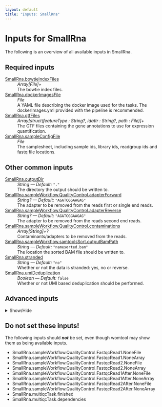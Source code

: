 ```yaml
---
layout: default
title: "Inputs: SmallRna"
---
```


# Inputs for SmallRna

The following is an overview of all available inputs in
SmallRna.


## Required inputs
<dl>
<dt id="SmallRna.bowtieIndexFiles"><a href="#SmallRna.bowtieIndexFiles">SmallRna.bowtieIndexFiles</a></dt>
<dd>
    <i>Array[File]+ </i><br />
    The bowtie index files.
</dd>
<dt id="SmallRna.dockerImagesFile"><a href="#SmallRna.dockerImagesFile">SmallRna.dockerImagesFile</a></dt>
<dd>
    <i>File </i><br />
    A YAML file describing the docker image used for the tasks. The dockerImages.yml provided with the pipeline is recommended.
</dd>
<dt id="SmallRna.gtfFiles"><a href="#SmallRna.gtfFiles">SmallRna.gtfFiles</a></dt>
<dd>
    <i>Array[struct(featureType : String?, idattr : String?, path : File)]+ </i><br />
    The GTF files containing the gene annotations to use for expression quantification.
</dd>
<dt id="SmallRna.sampleConfigFile"><a href="#SmallRna.sampleConfigFile">SmallRna.sampleConfigFile</a></dt>
<dd>
    <i>File </i><br />
    The samplesheet, including sample ids, library ids, readgroup ids and fastq file locations.
</dd>
</dl>

## Other common inputs
<dl>
<dt id="SmallRna.outputDir"><a href="#SmallRna.outputDir">SmallRna.outputDir</a></dt>
<dd>
    <i>String </i><i>&mdash; Default:</i> <code>"."</code><br />
    The directory the output should be written to.
</dd>
<dt id="SmallRna.sampleWorkflow.QualityControl.adapterForward"><a href="#SmallRna.sampleWorkflow.QualityControl.adapterForward">SmallRna.sampleWorkflow.QualityControl.adapterForward</a></dt>
<dd>
    <i>String? </i><i>&mdash; Default:</i> <code>"AGATCGGAAGAG"</code><br />
    The adapter to be removed from the reads first or single end reads.
</dd>
<dt id="SmallRna.sampleWorkflow.QualityControl.adapterReverse"><a href="#SmallRna.sampleWorkflow.QualityControl.adapterReverse">SmallRna.sampleWorkflow.QualityControl.adapterReverse</a></dt>
<dd>
    <i>String? </i><i>&mdash; Default:</i> <code>"AGATCGGAAGAG"</code><br />
    The adapter to be removed from the reads second end reads.
</dd>
<dt id="SmallRna.sampleWorkflow.QualityControl.contaminations"><a href="#SmallRna.sampleWorkflow.QualityControl.contaminations">SmallRna.sampleWorkflow.QualityControl.contaminations</a></dt>
<dd>
    <i>Array[String]+? </i><br />
    Contaminants/adapters to be removed from the reads.
</dd>
<dt id="SmallRna.sampleWorkflow.samtoolsSort.outputBamPath"><a href="#SmallRna.sampleWorkflow.samtoolsSort.outputBamPath">SmallRna.sampleWorkflow.samtoolsSort.outputBamPath</a></dt>
<dd>
    <i>String </i><i>&mdash; Default:</i> <code>"namesorted.bam"</code><br />
    The location the sorted BAM file should be written to.
</dd>
<dt id="SmallRna.stranded"><a href="#SmallRna.stranded">SmallRna.stranded</a></dt>
<dd>
    <i>String </i><i>&mdash; Default:</i> <code>"no"</code><br />
    Whether or not the data is stranded: yes, no or reverse.
</dd>
<dt id="SmallRna.umiDeduplication"><a href="#SmallRna.umiDeduplication">SmallRna.umiDeduplication</a></dt>
<dd>
    <i>Boolean </i><i>&mdash; Default:</i> <code>false</code><br />
    Whether or not UMI based deduplication should be performed.
</dd>
</dl>

## Advanced inputs
<details>
<summary> Show/Hide </summary>
<dl>
<dt id="SmallRna.CollectColumns.additionalAttributes"><a href="#SmallRna.CollectColumns.additionalAttributes">SmallRna.CollectColumns.additionalAttributes</a></dt>
<dd>
    <i>Array[String]? </i><br />
    Equivalent to the -a option of collect-columns.
</dd>
<dt id="SmallRna.CollectColumns.dockerImage"><a href="#SmallRna.CollectColumns.dockerImage">SmallRna.CollectColumns.dockerImage</a></dt>
<dd>
    <i>String </i><i>&mdash; Default:</i> <code>"quay.io/biocontainers/collect-columns:0.2.0--py_1"</code><br />
    The docker image used for this task. Changing this may result in errors which the developers may choose not to address.
</dd>
<dt id="SmallRna.CollectColumns.featureAttribute"><a href="#SmallRna.CollectColumns.featureAttribute">SmallRna.CollectColumns.featureAttribute</a></dt>
<dd>
    <i>String? </i><br />
    Equivalent to the -F option of collect-columns.
</dd>
<dt id="SmallRna.CollectColumns.header"><a href="#SmallRna.CollectColumns.header">SmallRna.CollectColumns.header</a></dt>
<dd>
    <i>Boolean </i><i>&mdash; Default:</i> <code>false</code><br />
    Equivalent to the -H flag of collect-columns.
</dd>
<dt id="SmallRna.CollectColumns.referenceGtf"><a href="#SmallRna.CollectColumns.referenceGtf">SmallRna.CollectColumns.referenceGtf</a></dt>
<dd>
    <i>File? </i><br />
    Equivalent to the -g option of collect-columns.
</dd>
<dt id="SmallRna.CollectColumns.separator"><a href="#SmallRna.CollectColumns.separator">SmallRna.CollectColumns.separator</a></dt>
<dd>
    <i>Int? </i><br />
    Equivalent to the -s option of collect-columns.
</dd>
<dt id="SmallRna.ConvertDockerImagesFile.dockerImage"><a href="#SmallRna.ConvertDockerImagesFile.dockerImage">SmallRna.ConvertDockerImagesFile.dockerImage</a></dt>
<dd>
    <i>String </i><i>&mdash; Default:</i> <code>"quay.io/biocontainers/biowdl-input-converter:0.2.1--py_0"</code><br />
    The docker image used for this task. Changing this may result in errors which the developers may choose not to address.
</dd>
<dt id="SmallRna.ConvertSampleConfig.checkFileMd5sums"><a href="#SmallRna.ConvertSampleConfig.checkFileMd5sums">SmallRna.ConvertSampleConfig.checkFileMd5sums</a></dt>
<dd>
    <i>Boolean </i><i>&mdash; Default:</i> <code>false</code><br />
    Whether or not the MD5 sums of the files mentioned in the samplesheet should be checked.
</dd>
<dt id="SmallRna.ConvertSampleConfig.dockerImage"><a href="#SmallRna.ConvertSampleConfig.dockerImage">SmallRna.ConvertSampleConfig.dockerImage</a></dt>
<dd>
    <i>String </i><i>&mdash; Default:</i> <code>"quay.io/biocontainers/biowdl-input-converter:0.2.1--py_0"</code><br />
    The docker image used for this task. Changing this may result in errors which the developers may choose not to address.
</dd>
<dt id="SmallRna.ConvertSampleConfig.old"><a href="#SmallRna.ConvertSampleConfig.old">SmallRna.ConvertSampleConfig.old</a></dt>
<dd>
    <i>Boolean </i><i>&mdash; Default:</i> <code>false</code><br />
    Whether or not the old samplesheet format should be used.
</dd>
<dt id="SmallRna.ConvertSampleConfig.outputFile"><a href="#SmallRna.ConvertSampleConfig.outputFile">SmallRna.ConvertSampleConfig.outputFile</a></dt>
<dd>
    <i>String </i><i>&mdash; Default:</i> <code>"samplesheet.json"</code><br />
    The location the JSON representation of the samplesheet should be written to.
</dd>
<dt id="SmallRna.ConvertSampleConfig.skipFileCheck"><a href="#SmallRna.ConvertSampleConfig.skipFileCheck">SmallRna.ConvertSampleConfig.skipFileCheck</a></dt>
<dd>
    <i>Boolean </i><i>&mdash; Default:</i> <code>true</code><br />
    Whether or not the existance of the files mentioned in the samplesheet should be checked.
</dd>
<dt id="SmallRna.multiqcTask.clConfig"><a href="#SmallRna.multiqcTask.clConfig">SmallRna.multiqcTask.clConfig</a></dt>
<dd>
    <i>String? </i><br />
    Equivalent to MultiQC's `--cl-config` option.
</dd>
<dt id="SmallRna.multiqcTask.comment"><a href="#SmallRna.multiqcTask.comment">SmallRna.multiqcTask.comment</a></dt>
<dd>
    <i>String? </i><br />
    Equivalent to MultiQC's `--comment` option.
</dd>
<dt id="SmallRna.multiqcTask.config"><a href="#SmallRna.multiqcTask.config">SmallRna.multiqcTask.config</a></dt>
<dd>
    <i>File? </i><br />
    Equivalent to MultiQC's `--config` option.
</dd>
<dt id="SmallRna.multiqcTask.dataDir"><a href="#SmallRna.multiqcTask.dataDir">SmallRna.multiqcTask.dataDir</a></dt>
<dd>
    <i>Boolean </i><i>&mdash; Default:</i> <code>false</code><br />
    Equivalent to MultiQC's `--data-dir` flag.
</dd>
<dt id="SmallRna.multiqcTask.dataFormat"><a href="#SmallRna.multiqcTask.dataFormat">SmallRna.multiqcTask.dataFormat</a></dt>
<dd>
    <i>String? </i><br />
    Equivalent to MultiQC's `--data-format` option.
</dd>
<dt id="SmallRna.multiqcTask.dirs"><a href="#SmallRna.multiqcTask.dirs">SmallRna.multiqcTask.dirs</a></dt>
<dd>
    <i>Boolean </i><i>&mdash; Default:</i> <code>false</code><br />
    Equivalent to MultiQC's `--dirs` flag.
</dd>
<dt id="SmallRna.multiqcTask.dirsDepth"><a href="#SmallRna.multiqcTask.dirsDepth">SmallRna.multiqcTask.dirsDepth</a></dt>
<dd>
    <i>Int? </i><br />
    Equivalent to MultiQC's `--dirs-depth` option.
</dd>
<dt id="SmallRna.multiqcTask.exclude"><a href="#SmallRna.multiqcTask.exclude">SmallRna.multiqcTask.exclude</a></dt>
<dd>
    <i>Array[String]+? </i><br />
    Equivalent to MultiQC's `--exclude` option.
</dd>
<dt id="SmallRna.multiqcTask.export"><a href="#SmallRna.multiqcTask.export">SmallRna.multiqcTask.export</a></dt>
<dd>
    <i>Boolean </i><i>&mdash; Default:</i> <code>false</code><br />
    Equivalent to MultiQC's `--export` flag.
</dd>
<dt id="SmallRna.multiqcTask.fileList"><a href="#SmallRna.multiqcTask.fileList">SmallRna.multiqcTask.fileList</a></dt>
<dd>
    <i>File? </i><br />
    Equivalent to MultiQC's `--file-list` option.
</dd>
<dt id="SmallRna.multiqcTask.fileName"><a href="#SmallRna.multiqcTask.fileName">SmallRna.multiqcTask.fileName</a></dt>
<dd>
    <i>String? </i><br />
    Equivalent to MultiQC's `--filename` option.
</dd>
<dt id="SmallRna.multiqcTask.flat"><a href="#SmallRna.multiqcTask.flat">SmallRna.multiqcTask.flat</a></dt>
<dd>
    <i>Boolean </i><i>&mdash; Default:</i> <code>false</code><br />
    Equivalent to MultiQC's `--flat` flag.
</dd>
<dt id="SmallRna.multiqcTask.force"><a href="#SmallRna.multiqcTask.force">SmallRna.multiqcTask.force</a></dt>
<dd>
    <i>Boolean </i><i>&mdash; Default:</i> <code>false</code><br />
    Equivalent to MultiQC's `--force` flag.
</dd>
<dt id="SmallRna.multiqcTask.ignore"><a href="#SmallRna.multiqcTask.ignore">SmallRna.multiqcTask.ignore</a></dt>
<dd>
    <i>String? </i><br />
    Equivalent to MultiQC's `--ignore` option.
</dd>
<dt id="SmallRna.multiqcTask.ignoreSamples"><a href="#SmallRna.multiqcTask.ignoreSamples">SmallRna.multiqcTask.ignoreSamples</a></dt>
<dd>
    <i>String? </i><br />
    Equivalent to MultiQC's `--ignore-samples` option.
</dd>
<dt id="SmallRna.multiqcTask.ignoreSymlinks"><a href="#SmallRna.multiqcTask.ignoreSymlinks">SmallRna.multiqcTask.ignoreSymlinks</a></dt>
<dd>
    <i>Boolean </i><i>&mdash; Default:</i> <code>false</code><br />
    Equivalent to MultiQC's `--ignore-symlinks` flag.
</dd>
<dt id="SmallRna.multiqcTask.interactive"><a href="#SmallRna.multiqcTask.interactive">SmallRna.multiqcTask.interactive</a></dt>
<dd>
    <i>Boolean </i><i>&mdash; Default:</i> <code>true</code><br />
    Equivalent to MultiQC's `--interactive` flag.
</dd>
<dt id="SmallRna.multiqcTask.lint"><a href="#SmallRna.multiqcTask.lint">SmallRna.multiqcTask.lint</a></dt>
<dd>
    <i>Boolean </i><i>&mdash; Default:</i> <code>false</code><br />
    Equivalent to MultiQC's `--lint` flag.
</dd>
<dt id="SmallRna.multiqcTask.megaQCUpload"><a href="#SmallRna.multiqcTask.megaQCUpload">SmallRna.multiqcTask.megaQCUpload</a></dt>
<dd>
    <i>Boolean </i><i>&mdash; Default:</i> <code>false</code><br />
    Opposite to MultiQC's `--no-megaqc-upload` flag.
</dd>
<dt id="SmallRna.multiqcTask.memory"><a href="#SmallRna.multiqcTask.memory">SmallRna.multiqcTask.memory</a></dt>
<dd>
    <i>String </i><i>&mdash; Default:</i> <code>"4G"</code><br />
    The amount of memory this job will use.
</dd>
<dt id="SmallRna.multiqcTask.module"><a href="#SmallRna.multiqcTask.module">SmallRna.multiqcTask.module</a></dt>
<dd>
    <i>Array[String]+? </i><br />
    Equivalent to MultiQC's `--module` option.
</dd>
<dt id="SmallRna.multiqcTask.noDataDir"><a href="#SmallRna.multiqcTask.noDataDir">SmallRna.multiqcTask.noDataDir</a></dt>
<dd>
    <i>Boolean </i><i>&mdash; Default:</i> <code>false</code><br />
    Equivalent to MultiQC's `--no-data-dir` flag.
</dd>
<dt id="SmallRna.multiqcTask.pdf"><a href="#SmallRna.multiqcTask.pdf">SmallRna.multiqcTask.pdf</a></dt>
<dd>
    <i>Boolean </i><i>&mdash; Default:</i> <code>false</code><br />
    Equivalent to MultiQC's `--pdf` flag.
</dd>
<dt id="SmallRna.multiqcTask.sampleNames"><a href="#SmallRna.multiqcTask.sampleNames">SmallRna.multiqcTask.sampleNames</a></dt>
<dd>
    <i>File? </i><br />
    Equivalent to MultiQC's `--sample-names` option.
</dd>
<dt id="SmallRna.multiqcTask.tag"><a href="#SmallRna.multiqcTask.tag">SmallRna.multiqcTask.tag</a></dt>
<dd>
    <i>String? </i><br />
    Equivalent to MultiQC's `--tag` option.
</dd>
<dt id="SmallRna.multiqcTask.template"><a href="#SmallRna.multiqcTask.template">SmallRna.multiqcTask.template</a></dt>
<dd>
    <i>String? </i><br />
    Equivalent to MultiQC's `--template` option.
</dd>
<dt id="SmallRna.multiqcTask.title"><a href="#SmallRna.multiqcTask.title">SmallRna.multiqcTask.title</a></dt>
<dd>
    <i>String? </i><br />
    Equivalent to MultiQC's `--title` option.
</dd>
<dt id="SmallRna.multiqcTask.zipDataDir"><a href="#SmallRna.multiqcTask.zipDataDir">SmallRna.multiqcTask.zipDataDir</a></dt>
<dd>
    <i>Boolean </i><i>&mdash; Default:</i> <code>false</code><br />
    Equivalent to MultiQC's `--zip-data-dir` flag.
</dd>
<dt id="SmallRna.platform"><a href="#SmallRna.platform">SmallRna.platform</a></dt>
<dd>
    <i>String? </i><i>&mdash; Default:</i> <code>"illumina"</code><br />
    The platform used for sequencing.
</dd>
<dt id="SmallRna.runMultiQC"><a href="#SmallRna.runMultiQC">SmallRna.runMultiQC</a></dt>
<dd>
    <i>Boolean </i><i>&mdash; Default:</i> <code>if outputDir == "." then false else true</code><br />
    Whether or not MultiQC should be run.
</dd>
<dt id="SmallRna.sampleWorkflow.Bowtie.allowContain"><a href="#SmallRna.sampleWorkflow.Bowtie.allowContain">SmallRna.sampleWorkflow.Bowtie.allowContain</a></dt>
<dd>
    <i>Boolean </i><i>&mdash; Default:</i> <code>false</code><br />
    Equivalent to bowtie's `--allow-contain` flag.
</dd>
<dt id="SmallRna.sampleWorkflow.Bowtie.best"><a href="#SmallRna.sampleWorkflow.Bowtie.best">SmallRna.sampleWorkflow.Bowtie.best</a></dt>
<dd>
    <i>Boolean </i><i>&mdash; Default:</i> <code>false</code><br />
    Equivalent to bowtie's `--best` flag.
</dd>
<dt id="SmallRna.sampleWorkflow.Bowtie.k"><a href="#SmallRna.sampleWorkflow.Bowtie.k">SmallRna.sampleWorkflow.Bowtie.k</a></dt>
<dd>
    <i>Int? </i><br />
    Equivalent to bowtie's `-k` option.
</dd>
<dt id="SmallRna.sampleWorkflow.Bowtie.memory"><a href="#SmallRna.sampleWorkflow.Bowtie.memory">SmallRna.sampleWorkflow.Bowtie.memory</a></dt>
<dd>
    <i>String </i><i>&mdash; Default:</i> <code>"16G"</code><br />
    The amount of memory this job will use.
</dd>
<dt id="SmallRna.sampleWorkflow.Bowtie.picardXmx"><a href="#SmallRna.sampleWorkflow.Bowtie.picardXmx">SmallRna.sampleWorkflow.Bowtie.picardXmx</a></dt>
<dd>
    <i>String </i><i>&mdash; Default:</i> <code>"4G"</code><br />
    The maximum memory available to the picard (used for sorting the output). Should be lower than `memory` to accommodate JVM overhead and bowtie's memory usage.
</dd>
<dt id="SmallRna.sampleWorkflow.Bowtie.seedlen"><a href="#SmallRna.sampleWorkflow.Bowtie.seedlen">SmallRna.sampleWorkflow.Bowtie.seedlen</a></dt>
<dd>
    <i>Int? </i><br />
    Equivalent to bowtie's `--seedlen` option.
</dd>
<dt id="SmallRna.sampleWorkflow.Bowtie.seedmms"><a href="#SmallRna.sampleWorkflow.Bowtie.seedmms">SmallRna.sampleWorkflow.Bowtie.seedmms</a></dt>
<dd>
    <i>Int? </i><br />
    Equivalent to bowtie's `--seedmms` option.
</dd>
<dt id="SmallRna.sampleWorkflow.Bowtie.strata"><a href="#SmallRna.sampleWorkflow.Bowtie.strata">SmallRna.sampleWorkflow.Bowtie.strata</a></dt>
<dd>
    <i>Boolean </i><i>&mdash; Default:</i> <code>false</code><br />
    Equivalent to bowtie's `--strata` flag.
</dd>
<dt id="SmallRna.sampleWorkflow.Bowtie.threads"><a href="#SmallRna.sampleWorkflow.Bowtie.threads">SmallRna.sampleWorkflow.Bowtie.threads</a></dt>
<dd>
    <i>Int </i><i>&mdash; Default:</i> <code>1</code><br />
    The number of threads to use.
</dd>
<dt id="SmallRna.sampleWorkflow.HTSeqCount.additionalAttributes"><a href="#SmallRna.sampleWorkflow.HTSeqCount.additionalAttributes">SmallRna.sampleWorkflow.HTSeqCount.additionalAttributes</a></dt>
<dd>
    <i>Array[String] </i><i>&mdash; Default:</i> <code>[]</code><br />
    Equivalent to the --additional-attr option of htseq-count.
</dd>
<dt id="SmallRna.sampleWorkflow.HTSeqCount.format"><a href="#SmallRna.sampleWorkflow.HTSeqCount.format">SmallRna.sampleWorkflow.HTSeqCount.format</a></dt>
<dd>
    <i>String </i><i>&mdash; Default:</i> <code>"bam"</code><br />
    Equivalent to the -f option of htseq-count.
</dd>
<dt id="SmallRna.sampleWorkflow.HTSeqCount.memory"><a href="#SmallRna.sampleWorkflow.HTSeqCount.memory">SmallRna.sampleWorkflow.HTSeqCount.memory</a></dt>
<dd>
    <i>String </i><i>&mdash; Default:</i> <code>"40G"</code><br />
    The amount of memory the job requires in GB.
</dd>
<dt id="SmallRna.sampleWorkflow.QualityControl.Cutadapt.bwa"><a href="#SmallRna.sampleWorkflow.QualityControl.Cutadapt.bwa">SmallRna.sampleWorkflow.QualityControl.Cutadapt.bwa</a></dt>
<dd>
    <i>Boolean? </i><br />
    Equivalent to cutadapt's --bwa flag.
</dd>
<dt id="SmallRna.sampleWorkflow.QualityControl.Cutadapt.colorspace"><a href="#SmallRna.sampleWorkflow.QualityControl.Cutadapt.colorspace">SmallRna.sampleWorkflow.QualityControl.Cutadapt.colorspace</a></dt>
<dd>
    <i>Boolean? </i><br />
    Equivalent to cutadapt's --colorspace flag.
</dd>
<dt id="SmallRna.sampleWorkflow.QualityControl.Cutadapt.cores"><a href="#SmallRna.sampleWorkflow.QualityControl.Cutadapt.cores">SmallRna.sampleWorkflow.QualityControl.Cutadapt.cores</a></dt>
<dd>
    <i>Int </i><i>&mdash; Default:</i> <code>1</code><br />
    The number of cores to use.
</dd>
<dt id="SmallRna.sampleWorkflow.QualityControl.Cutadapt.cut"><a href="#SmallRna.sampleWorkflow.QualityControl.Cutadapt.cut">SmallRna.sampleWorkflow.QualityControl.Cutadapt.cut</a></dt>
<dd>
    <i>Int? </i><br />
    Equivalent to cutadapt's --cut option.
</dd>
<dt id="SmallRna.sampleWorkflow.QualityControl.Cutadapt.discardTrimmed"><a href="#SmallRna.sampleWorkflow.QualityControl.Cutadapt.discardTrimmed">SmallRna.sampleWorkflow.QualityControl.Cutadapt.discardTrimmed</a></dt>
<dd>
    <i>Boolean? </i><br />
    Equivalent to cutadapt's --quality-cutoff option.
</dd>
<dt id="SmallRna.sampleWorkflow.QualityControl.Cutadapt.discardUntrimmed"><a href="#SmallRna.sampleWorkflow.QualityControl.Cutadapt.discardUntrimmed">SmallRna.sampleWorkflow.QualityControl.Cutadapt.discardUntrimmed</a></dt>
<dd>
    <i>Boolean? </i><br />
    Equivalent to cutadapt's --discard-untrimmed option.
</dd>
<dt id="SmallRna.sampleWorkflow.QualityControl.Cutadapt.doubleEncode"><a href="#SmallRna.sampleWorkflow.QualityControl.Cutadapt.doubleEncode">SmallRna.sampleWorkflow.QualityControl.Cutadapt.doubleEncode</a></dt>
<dd>
    <i>Boolean? </i><br />
    Equivalent to cutadapt's --double-encode flag.
</dd>
<dt id="SmallRna.sampleWorkflow.QualityControl.Cutadapt.errorRate"><a href="#SmallRna.sampleWorkflow.QualityControl.Cutadapt.errorRate">SmallRna.sampleWorkflow.QualityControl.Cutadapt.errorRate</a></dt>
<dd>
    <i>Float? </i><br />
    Equivalent to cutadapt's --error-rate option.
</dd>
<dt id="SmallRna.sampleWorkflow.QualityControl.Cutadapt.front"><a href="#SmallRna.sampleWorkflow.QualityControl.Cutadapt.front">SmallRna.sampleWorkflow.QualityControl.Cutadapt.front</a></dt>
<dd>
    <i>Array[String] </i><i>&mdash; Default:</i> <code>[]</code><br />
    A list of 5' ligated adapter sequences to be cut from the given first or single end fastq file.
</dd>
<dt id="SmallRna.sampleWorkflow.QualityControl.Cutadapt.frontRead2"><a href="#SmallRna.sampleWorkflow.QualityControl.Cutadapt.frontRead2">SmallRna.sampleWorkflow.QualityControl.Cutadapt.frontRead2</a></dt>
<dd>
    <i>Array[String] </i><i>&mdash; Default:</i> <code>[]</code><br />
    A list of 5' ligated adapter sequences to be cut from the given second end fastq file.
</dd>
<dt id="SmallRna.sampleWorkflow.QualityControl.Cutadapt.infoFilePath"><a href="#SmallRna.sampleWorkflow.QualityControl.Cutadapt.infoFilePath">SmallRna.sampleWorkflow.QualityControl.Cutadapt.infoFilePath</a></dt>
<dd>
    <i>String? </i><br />
    Equivalent to cutadapt's --info-file option.
</dd>
<dt id="SmallRna.sampleWorkflow.QualityControl.Cutadapt.interleaved"><a href="#SmallRna.sampleWorkflow.QualityControl.Cutadapt.interleaved">SmallRna.sampleWorkflow.QualityControl.Cutadapt.interleaved</a></dt>
<dd>
    <i>Boolean? </i><br />
    Equivalent to cutadapt's --interleaved flag.
</dd>
<dt id="SmallRna.sampleWorkflow.QualityControl.Cutadapt.length"><a href="#SmallRna.sampleWorkflow.QualityControl.Cutadapt.length">SmallRna.sampleWorkflow.QualityControl.Cutadapt.length</a></dt>
<dd>
    <i>Int? </i><br />
    Equivalent to cutadapt's --length option.
</dd>
<dt id="SmallRna.sampleWorkflow.QualityControl.Cutadapt.lengthTag"><a href="#SmallRna.sampleWorkflow.QualityControl.Cutadapt.lengthTag">SmallRna.sampleWorkflow.QualityControl.Cutadapt.lengthTag</a></dt>
<dd>
    <i>String? </i><br />
    Equivalent to cutadapt's --length-tag option.
</dd>
<dt id="SmallRna.sampleWorkflow.QualityControl.Cutadapt.maq"><a href="#SmallRna.sampleWorkflow.QualityControl.Cutadapt.maq">SmallRna.sampleWorkflow.QualityControl.Cutadapt.maq</a></dt>
<dd>
    <i>Boolean? </i><br />
    Equivalent to cutadapt's --maq flag.
</dd>
<dt id="SmallRna.sampleWorkflow.QualityControl.Cutadapt.maskAdapter"><a href="#SmallRna.sampleWorkflow.QualityControl.Cutadapt.maskAdapter">SmallRna.sampleWorkflow.QualityControl.Cutadapt.maskAdapter</a></dt>
<dd>
    <i>Boolean? </i><br />
    Equivalent to cutadapt's --mask-adapter flag.
</dd>
<dt id="SmallRna.sampleWorkflow.QualityControl.Cutadapt.matchReadWildcards"><a href="#SmallRna.sampleWorkflow.QualityControl.Cutadapt.matchReadWildcards">SmallRna.sampleWorkflow.QualityControl.Cutadapt.matchReadWildcards</a></dt>
<dd>
    <i>Boolean? </i><br />
    Equivalent to cutadapt's --match-read-wildcards flag.
</dd>
<dt id="SmallRna.sampleWorkflow.QualityControl.Cutadapt.maximumLength"><a href="#SmallRna.sampleWorkflow.QualityControl.Cutadapt.maximumLength">SmallRna.sampleWorkflow.QualityControl.Cutadapt.maximumLength</a></dt>
<dd>
    <i>Int? </i><br />
    Equivalent to cutadapt's --maximum-length option.
</dd>
<dt id="SmallRna.sampleWorkflow.QualityControl.Cutadapt.maxN"><a href="#SmallRna.sampleWorkflow.QualityControl.Cutadapt.maxN">SmallRna.sampleWorkflow.QualityControl.Cutadapt.maxN</a></dt>
<dd>
    <i>Int? </i><br />
    Equivalent to cutadapt's --max-n option.
</dd>
<dt id="SmallRna.sampleWorkflow.QualityControl.Cutadapt.memory"><a href="#SmallRna.sampleWorkflow.QualityControl.Cutadapt.memory">SmallRna.sampleWorkflow.QualityControl.Cutadapt.memory</a></dt>
<dd>
    <i>String </i><i>&mdash; Default:</i> <code>"4G"</code><br />
    The amount of memory this job will use.
</dd>
<dt id="SmallRna.sampleWorkflow.QualityControl.Cutadapt.minimumLength"><a href="#SmallRna.sampleWorkflow.QualityControl.Cutadapt.minimumLength">SmallRna.sampleWorkflow.QualityControl.Cutadapt.minimumLength</a></dt>
<dd>
    <i>Int? </i><i>&mdash; Default:</i> <code>2</code><br />
    Equivalent to cutadapt's --minimum-length option.
</dd>
<dt id="SmallRna.sampleWorkflow.QualityControl.Cutadapt.nextseqTrim"><a href="#SmallRna.sampleWorkflow.QualityControl.Cutadapt.nextseqTrim">SmallRna.sampleWorkflow.QualityControl.Cutadapt.nextseqTrim</a></dt>
<dd>
    <i>String? </i><br />
    Equivalent to cutadapt's --nextseq-trim option.
</dd>
<dt id="SmallRna.sampleWorkflow.QualityControl.Cutadapt.noIndels"><a href="#SmallRna.sampleWorkflow.QualityControl.Cutadapt.noIndels">SmallRna.sampleWorkflow.QualityControl.Cutadapt.noIndels</a></dt>
<dd>
    <i>Boolean? </i><br />
    Equivalent to cutadapt's --no-indels flag.
</dd>
<dt id="SmallRna.sampleWorkflow.QualityControl.Cutadapt.noMatchAdapterWildcards"><a href="#SmallRna.sampleWorkflow.QualityControl.Cutadapt.noMatchAdapterWildcards">SmallRna.sampleWorkflow.QualityControl.Cutadapt.noMatchAdapterWildcards</a></dt>
<dd>
    <i>Boolean? </i><br />
    Equivalent to cutadapt's --no-match-adapter-wildcards flag.
</dd>
<dt id="SmallRna.sampleWorkflow.QualityControl.Cutadapt.noTrim"><a href="#SmallRna.sampleWorkflow.QualityControl.Cutadapt.noTrim">SmallRna.sampleWorkflow.QualityControl.Cutadapt.noTrim</a></dt>
<dd>
    <i>Boolean? </i><br />
    Equivalent to cutadapt's --no-trim flag.
</dd>
<dt id="SmallRna.sampleWorkflow.QualityControl.Cutadapt.noZeroCap"><a href="#SmallRna.sampleWorkflow.QualityControl.Cutadapt.noZeroCap">SmallRna.sampleWorkflow.QualityControl.Cutadapt.noZeroCap</a></dt>
<dd>
    <i>Boolean? </i><br />
    Equivalent to cutadapt's --no-zero-cap flag.
</dd>
<dt id="SmallRna.sampleWorkflow.QualityControl.Cutadapt.overlap"><a href="#SmallRna.sampleWorkflow.QualityControl.Cutadapt.overlap">SmallRna.sampleWorkflow.QualityControl.Cutadapt.overlap</a></dt>
<dd>
    <i>Int? </i><br />
    Equivalent to cutadapt's --overlap option.
</dd>
<dt id="SmallRna.sampleWorkflow.QualityControl.Cutadapt.pairFilter"><a href="#SmallRna.sampleWorkflow.QualityControl.Cutadapt.pairFilter">SmallRna.sampleWorkflow.QualityControl.Cutadapt.pairFilter</a></dt>
<dd>
    <i>String? </i><br />
    Equivalent to cutadapt's --pair-filter option.
</dd>
<dt id="SmallRna.sampleWorkflow.QualityControl.Cutadapt.prefix"><a href="#SmallRna.sampleWorkflow.QualityControl.Cutadapt.prefix">SmallRna.sampleWorkflow.QualityControl.Cutadapt.prefix</a></dt>
<dd>
    <i>String? </i><br />
    Equivalent to cutadapt's --prefix option.
</dd>
<dt id="SmallRna.sampleWorkflow.QualityControl.Cutadapt.qualityBase"><a href="#SmallRna.sampleWorkflow.QualityControl.Cutadapt.qualityBase">SmallRna.sampleWorkflow.QualityControl.Cutadapt.qualityBase</a></dt>
<dd>
    <i>Int? </i><br />
    Equivalent to cutadapt's --quality-base option.
</dd>
<dt id="SmallRna.sampleWorkflow.QualityControl.Cutadapt.qualityCutoff"><a href="#SmallRna.sampleWorkflow.QualityControl.Cutadapt.qualityCutoff">SmallRna.sampleWorkflow.QualityControl.Cutadapt.qualityCutoff</a></dt>
<dd>
    <i>String? </i><br />
    Equivalent to cutadapt's --quality-cutoff option.
</dd>
<dt id="SmallRna.sampleWorkflow.QualityControl.Cutadapt.restFilePath"><a href="#SmallRna.sampleWorkflow.QualityControl.Cutadapt.restFilePath">SmallRna.sampleWorkflow.QualityControl.Cutadapt.restFilePath</a></dt>
<dd>
    <i>String? </i><br />
    Equivalent to cutadapt's --rest-file option.
</dd>
<dt id="SmallRna.sampleWorkflow.QualityControl.Cutadapt.stripF3"><a href="#SmallRna.sampleWorkflow.QualityControl.Cutadapt.stripF3">SmallRna.sampleWorkflow.QualityControl.Cutadapt.stripF3</a></dt>
<dd>
    <i>Boolean? </i><br />
    Equivalent to cutadapt's --strip-f3 flag.
</dd>
<dt id="SmallRna.sampleWorkflow.QualityControl.Cutadapt.stripSuffix"><a href="#SmallRna.sampleWorkflow.QualityControl.Cutadapt.stripSuffix">SmallRna.sampleWorkflow.QualityControl.Cutadapt.stripSuffix</a></dt>
<dd>
    <i>String? </i><br />
    Equivalent to cutadapt's --strip-suffix option.
</dd>
<dt id="SmallRna.sampleWorkflow.QualityControl.Cutadapt.suffix"><a href="#SmallRna.sampleWorkflow.QualityControl.Cutadapt.suffix">SmallRna.sampleWorkflow.QualityControl.Cutadapt.suffix</a></dt>
<dd>
    <i>String? </i><br />
    Equivalent to cutadapt's --suffix option.
</dd>
<dt id="SmallRna.sampleWorkflow.QualityControl.Cutadapt.times"><a href="#SmallRna.sampleWorkflow.QualityControl.Cutadapt.times">SmallRna.sampleWorkflow.QualityControl.Cutadapt.times</a></dt>
<dd>
    <i>Int? </i><br />
    Equivalent to cutadapt's --times option.
</dd>
<dt id="SmallRna.sampleWorkflow.QualityControl.Cutadapt.tooLongOutputPath"><a href="#SmallRna.sampleWorkflow.QualityControl.Cutadapt.tooLongOutputPath">SmallRna.sampleWorkflow.QualityControl.Cutadapt.tooLongOutputPath</a></dt>
<dd>
    <i>String? </i><br />
    Equivalent to cutadapt's --too-long-output option.
</dd>
<dt id="SmallRna.sampleWorkflow.QualityControl.Cutadapt.tooLongPairedOutputPath"><a href="#SmallRna.sampleWorkflow.QualityControl.Cutadapt.tooLongPairedOutputPath">SmallRna.sampleWorkflow.QualityControl.Cutadapt.tooLongPairedOutputPath</a></dt>
<dd>
    <i>String? </i><br />
    Equivalent to cutadapt's --too-long-paired-output option.
</dd>
<dt id="SmallRna.sampleWorkflow.QualityControl.Cutadapt.tooShortOutputPath"><a href="#SmallRna.sampleWorkflow.QualityControl.Cutadapt.tooShortOutputPath">SmallRna.sampleWorkflow.QualityControl.Cutadapt.tooShortOutputPath</a></dt>
<dd>
    <i>String? </i><br />
    Equivalent to cutadapt's --too-short-output option.
</dd>
<dt id="SmallRna.sampleWorkflow.QualityControl.Cutadapt.tooShortPairedOutputPath"><a href="#SmallRna.sampleWorkflow.QualityControl.Cutadapt.tooShortPairedOutputPath">SmallRna.sampleWorkflow.QualityControl.Cutadapt.tooShortPairedOutputPath</a></dt>
<dd>
    <i>String? </i><br />
    Equivalent to cutadapt's --too-short-paired-output option.
</dd>
<dt id="SmallRna.sampleWorkflow.QualityControl.Cutadapt.trimN"><a href="#SmallRna.sampleWorkflow.QualityControl.Cutadapt.trimN">SmallRna.sampleWorkflow.QualityControl.Cutadapt.trimN</a></dt>
<dd>
    <i>Boolean? </i><br />
    Equivalent to cutadapt's --trim-n flag.
</dd>
<dt id="SmallRna.sampleWorkflow.QualityControl.Cutadapt.untrimmedOutputPath"><a href="#SmallRna.sampleWorkflow.QualityControl.Cutadapt.untrimmedOutputPath">SmallRna.sampleWorkflow.QualityControl.Cutadapt.untrimmedOutputPath</a></dt>
<dd>
    <i>String? </i><br />
    Equivalent to cutadapt's --untrimmed-output option.
</dd>
<dt id="SmallRna.sampleWorkflow.QualityControl.Cutadapt.untrimmedPairedOutputPath"><a href="#SmallRna.sampleWorkflow.QualityControl.Cutadapt.untrimmedPairedOutputPath">SmallRna.sampleWorkflow.QualityControl.Cutadapt.untrimmedPairedOutputPath</a></dt>
<dd>
    <i>String? </i><br />
    Equivalent to cutadapt's --untrimmed-paired-output option.
</dd>
<dt id="SmallRna.sampleWorkflow.QualityControl.Cutadapt.wildcardFilePath"><a href="#SmallRna.sampleWorkflow.QualityControl.Cutadapt.wildcardFilePath">SmallRna.sampleWorkflow.QualityControl.Cutadapt.wildcardFilePath</a></dt>
<dd>
    <i>String? </i><br />
    Equivalent to cutadapt's --wildcard-file option.
</dd>
<dt id="SmallRna.sampleWorkflow.QualityControl.Cutadapt.Z"><a href="#SmallRna.sampleWorkflow.QualityControl.Cutadapt.Z">SmallRna.sampleWorkflow.QualityControl.Cutadapt.Z</a></dt>
<dd>
    <i>Boolean </i><i>&mdash; Default:</i> <code>true</code><br />
    Equivalent to cutadapt's -Z flag.
</dd>
<dt id="SmallRna.sampleWorkflow.QualityControl.Cutadapt.zeroCap"><a href="#SmallRna.sampleWorkflow.QualityControl.Cutadapt.zeroCap">SmallRna.sampleWorkflow.QualityControl.Cutadapt.zeroCap</a></dt>
<dd>
    <i>Boolean? </i><br />
    Equivalent to cutadapt's --zero-cap flag.
</dd>
<dt id="SmallRna.sampleWorkflow.QualityControl.FastqcRead1.adapters"><a href="#SmallRna.sampleWorkflow.QualityControl.FastqcRead1.adapters">SmallRna.sampleWorkflow.QualityControl.FastqcRead1.adapters</a></dt>
<dd>
    <i>File? </i><br />
    Equivalent to fastqc's --adapters option.
</dd>
<dt id="SmallRna.sampleWorkflow.QualityControl.FastqcRead1.casava"><a href="#SmallRna.sampleWorkflow.QualityControl.FastqcRead1.casava">SmallRna.sampleWorkflow.QualityControl.FastqcRead1.casava</a></dt>
<dd>
    <i>Boolean </i><i>&mdash; Default:</i> <code>false</code><br />
    Equivalent to fastqc's --casava flag.
</dd>
<dt id="SmallRna.sampleWorkflow.QualityControl.FastqcRead1.contaminants"><a href="#SmallRna.sampleWorkflow.QualityControl.FastqcRead1.contaminants">SmallRna.sampleWorkflow.QualityControl.FastqcRead1.contaminants</a></dt>
<dd>
    <i>File? </i><br />
    Equivalent to fastqc's --contaminants option.
</dd>
<dt id="SmallRna.sampleWorkflow.QualityControl.FastqcRead1.dir"><a href="#SmallRna.sampleWorkflow.QualityControl.FastqcRead1.dir">SmallRna.sampleWorkflow.QualityControl.FastqcRead1.dir</a></dt>
<dd>
    <i>String? </i><br />
    Equivalent to fastqc's --dir option.
</dd>
<dt id="SmallRna.sampleWorkflow.QualityControl.FastqcRead1.extract"><a href="#SmallRna.sampleWorkflow.QualityControl.FastqcRead1.extract">SmallRna.sampleWorkflow.QualityControl.FastqcRead1.extract</a></dt>
<dd>
    <i>Boolean </i><i>&mdash; Default:</i> <code>false</code><br />
    Equivalent to fastqc's --extract flag.
</dd>
<dt id="SmallRna.sampleWorkflow.QualityControl.FastqcRead1.format"><a href="#SmallRna.sampleWorkflow.QualityControl.FastqcRead1.format">SmallRna.sampleWorkflow.QualityControl.FastqcRead1.format</a></dt>
<dd>
    <i>String? </i><br />
    Equivalent to fastqc's --format option.
</dd>
<dt id="SmallRna.sampleWorkflow.QualityControl.FastqcRead1.kmers"><a href="#SmallRna.sampleWorkflow.QualityControl.FastqcRead1.kmers">SmallRna.sampleWorkflow.QualityControl.FastqcRead1.kmers</a></dt>
<dd>
    <i>Int? </i><br />
    Equivalent to fastqc's --kmers option.
</dd>
<dt id="SmallRna.sampleWorkflow.QualityControl.FastqcRead1.limits"><a href="#SmallRna.sampleWorkflow.QualityControl.FastqcRead1.limits">SmallRna.sampleWorkflow.QualityControl.FastqcRead1.limits</a></dt>
<dd>
    <i>File? </i><br />
    Equivalent to fastqc's --limits option.
</dd>
<dt id="SmallRna.sampleWorkflow.QualityControl.FastqcRead1.minLength"><a href="#SmallRna.sampleWorkflow.QualityControl.FastqcRead1.minLength">SmallRna.sampleWorkflow.QualityControl.FastqcRead1.minLength</a></dt>
<dd>
    <i>Int? </i><br />
    Equivalent to fastqc's --min_length option.
</dd>
<dt id="SmallRna.sampleWorkflow.QualityControl.FastqcRead1.nano"><a href="#SmallRna.sampleWorkflow.QualityControl.FastqcRead1.nano">SmallRna.sampleWorkflow.QualityControl.FastqcRead1.nano</a></dt>
<dd>
    <i>Boolean </i><i>&mdash; Default:</i> <code>false</code><br />
    Equivalent to fastqc's --nano flag.
</dd>
<dt id="SmallRna.sampleWorkflow.QualityControl.FastqcRead1.noFilter"><a href="#SmallRna.sampleWorkflow.QualityControl.FastqcRead1.noFilter">SmallRna.sampleWorkflow.QualityControl.FastqcRead1.noFilter</a></dt>
<dd>
    <i>Boolean </i><i>&mdash; Default:</i> <code>false</code><br />
    Equivalent to fastqc's --nofilter flag.
</dd>
<dt id="SmallRna.sampleWorkflow.QualityControl.FastqcRead1.nogroup"><a href="#SmallRna.sampleWorkflow.QualityControl.FastqcRead1.nogroup">SmallRna.sampleWorkflow.QualityControl.FastqcRead1.nogroup</a></dt>
<dd>
    <i>Boolean </i><i>&mdash; Default:</i> <code>false</code><br />
    Equivalent to fastqc's --nogroup flag.
</dd>
<dt id="SmallRna.sampleWorkflow.QualityControl.FastqcRead1.threads"><a href="#SmallRna.sampleWorkflow.QualityControl.FastqcRead1.threads">SmallRna.sampleWorkflow.QualityControl.FastqcRead1.threads</a></dt>
<dd>
    <i>Int </i><i>&mdash; Default:</i> <code>1</code><br />
    The number of cores to use.
</dd>
<dt id="SmallRna.sampleWorkflow.QualityControl.FastqcRead1After.adapters"><a href="#SmallRna.sampleWorkflow.QualityControl.FastqcRead1After.adapters">SmallRna.sampleWorkflow.QualityControl.FastqcRead1After.adapters</a></dt>
<dd>
    <i>File? </i><br />
    Equivalent to fastqc's --adapters option.
</dd>
<dt id="SmallRna.sampleWorkflow.QualityControl.FastqcRead1After.casava"><a href="#SmallRna.sampleWorkflow.QualityControl.FastqcRead1After.casava">SmallRna.sampleWorkflow.QualityControl.FastqcRead1After.casava</a></dt>
<dd>
    <i>Boolean </i><i>&mdash; Default:</i> <code>false</code><br />
    Equivalent to fastqc's --casava flag.
</dd>
<dt id="SmallRna.sampleWorkflow.QualityControl.FastqcRead1After.contaminants"><a href="#SmallRna.sampleWorkflow.QualityControl.FastqcRead1After.contaminants">SmallRna.sampleWorkflow.QualityControl.FastqcRead1After.contaminants</a></dt>
<dd>
    <i>File? </i><br />
    Equivalent to fastqc's --contaminants option.
</dd>
<dt id="SmallRna.sampleWorkflow.QualityControl.FastqcRead1After.dir"><a href="#SmallRna.sampleWorkflow.QualityControl.FastqcRead1After.dir">SmallRna.sampleWorkflow.QualityControl.FastqcRead1After.dir</a></dt>
<dd>
    <i>String? </i><br />
    Equivalent to fastqc's --dir option.
</dd>
<dt id="SmallRna.sampleWorkflow.QualityControl.FastqcRead1After.extract"><a href="#SmallRna.sampleWorkflow.QualityControl.FastqcRead1After.extract">SmallRna.sampleWorkflow.QualityControl.FastqcRead1After.extract</a></dt>
<dd>
    <i>Boolean </i><i>&mdash; Default:</i> <code>false</code><br />
    Equivalent to fastqc's --extract flag.
</dd>
<dt id="SmallRna.sampleWorkflow.QualityControl.FastqcRead1After.format"><a href="#SmallRna.sampleWorkflow.QualityControl.FastqcRead1After.format">SmallRna.sampleWorkflow.QualityControl.FastqcRead1After.format</a></dt>
<dd>
    <i>String? </i><br />
    Equivalent to fastqc's --format option.
</dd>
<dt id="SmallRna.sampleWorkflow.QualityControl.FastqcRead1After.kmers"><a href="#SmallRna.sampleWorkflow.QualityControl.FastqcRead1After.kmers">SmallRna.sampleWorkflow.QualityControl.FastqcRead1After.kmers</a></dt>
<dd>
    <i>Int? </i><br />
    Equivalent to fastqc's --kmers option.
</dd>
<dt id="SmallRna.sampleWorkflow.QualityControl.FastqcRead1After.limits"><a href="#SmallRna.sampleWorkflow.QualityControl.FastqcRead1After.limits">SmallRna.sampleWorkflow.QualityControl.FastqcRead1After.limits</a></dt>
<dd>
    <i>File? </i><br />
    Equivalent to fastqc's --limits option.
</dd>
<dt id="SmallRna.sampleWorkflow.QualityControl.FastqcRead1After.minLength"><a href="#SmallRna.sampleWorkflow.QualityControl.FastqcRead1After.minLength">SmallRna.sampleWorkflow.QualityControl.FastqcRead1After.minLength</a></dt>
<dd>
    <i>Int? </i><br />
    Equivalent to fastqc's --min_length option.
</dd>
<dt id="SmallRna.sampleWorkflow.QualityControl.FastqcRead1After.nano"><a href="#SmallRna.sampleWorkflow.QualityControl.FastqcRead1After.nano">SmallRna.sampleWorkflow.QualityControl.FastqcRead1After.nano</a></dt>
<dd>
    <i>Boolean </i><i>&mdash; Default:</i> <code>false</code><br />
    Equivalent to fastqc's --nano flag.
</dd>
<dt id="SmallRna.sampleWorkflow.QualityControl.FastqcRead1After.noFilter"><a href="#SmallRna.sampleWorkflow.QualityControl.FastqcRead1After.noFilter">SmallRna.sampleWorkflow.QualityControl.FastqcRead1After.noFilter</a></dt>
<dd>
    <i>Boolean </i><i>&mdash; Default:</i> <code>false</code><br />
    Equivalent to fastqc's --nofilter flag.
</dd>
<dt id="SmallRna.sampleWorkflow.QualityControl.FastqcRead1After.nogroup"><a href="#SmallRna.sampleWorkflow.QualityControl.FastqcRead1After.nogroup">SmallRna.sampleWorkflow.QualityControl.FastqcRead1After.nogroup</a></dt>
<dd>
    <i>Boolean </i><i>&mdash; Default:</i> <code>false</code><br />
    Equivalent to fastqc's --nogroup flag.
</dd>
<dt id="SmallRna.sampleWorkflow.QualityControl.FastqcRead1After.threads"><a href="#SmallRna.sampleWorkflow.QualityControl.FastqcRead1After.threads">SmallRna.sampleWorkflow.QualityControl.FastqcRead1After.threads</a></dt>
<dd>
    <i>Int </i><i>&mdash; Default:</i> <code>1</code><br />
    The number of cores to use.
</dd>
<dt id="SmallRna.sampleWorkflow.QualityControl.FastqcRead2.adapters"><a href="#SmallRna.sampleWorkflow.QualityControl.FastqcRead2.adapters">SmallRna.sampleWorkflow.QualityControl.FastqcRead2.adapters</a></dt>
<dd>
    <i>File? </i><br />
    Equivalent to fastqc's --adapters option.
</dd>
<dt id="SmallRna.sampleWorkflow.QualityControl.FastqcRead2.casava"><a href="#SmallRna.sampleWorkflow.QualityControl.FastqcRead2.casava">SmallRna.sampleWorkflow.QualityControl.FastqcRead2.casava</a></dt>
<dd>
    <i>Boolean </i><i>&mdash; Default:</i> <code>false</code><br />
    Equivalent to fastqc's --casava flag.
</dd>
<dt id="SmallRna.sampleWorkflow.QualityControl.FastqcRead2.contaminants"><a href="#SmallRna.sampleWorkflow.QualityControl.FastqcRead2.contaminants">SmallRna.sampleWorkflow.QualityControl.FastqcRead2.contaminants</a></dt>
<dd>
    <i>File? </i><br />
    Equivalent to fastqc's --contaminants option.
</dd>
<dt id="SmallRna.sampleWorkflow.QualityControl.FastqcRead2.dir"><a href="#SmallRna.sampleWorkflow.QualityControl.FastqcRead2.dir">SmallRna.sampleWorkflow.QualityControl.FastqcRead2.dir</a></dt>
<dd>
    <i>String? </i><br />
    Equivalent to fastqc's --dir option.
</dd>
<dt id="SmallRna.sampleWorkflow.QualityControl.FastqcRead2.extract"><a href="#SmallRna.sampleWorkflow.QualityControl.FastqcRead2.extract">SmallRna.sampleWorkflow.QualityControl.FastqcRead2.extract</a></dt>
<dd>
    <i>Boolean </i><i>&mdash; Default:</i> <code>false</code><br />
    Equivalent to fastqc's --extract flag.
</dd>
<dt id="SmallRna.sampleWorkflow.QualityControl.FastqcRead2.format"><a href="#SmallRna.sampleWorkflow.QualityControl.FastqcRead2.format">SmallRna.sampleWorkflow.QualityControl.FastqcRead2.format</a></dt>
<dd>
    <i>String? </i><br />
    Equivalent to fastqc's --format option.
</dd>
<dt id="SmallRna.sampleWorkflow.QualityControl.FastqcRead2.kmers"><a href="#SmallRna.sampleWorkflow.QualityControl.FastqcRead2.kmers">SmallRna.sampleWorkflow.QualityControl.FastqcRead2.kmers</a></dt>
<dd>
    <i>Int? </i><br />
    Equivalent to fastqc's --kmers option.
</dd>
<dt id="SmallRna.sampleWorkflow.QualityControl.FastqcRead2.limits"><a href="#SmallRna.sampleWorkflow.QualityControl.FastqcRead2.limits">SmallRna.sampleWorkflow.QualityControl.FastqcRead2.limits</a></dt>
<dd>
    <i>File? </i><br />
    Equivalent to fastqc's --limits option.
</dd>
<dt id="SmallRna.sampleWorkflow.QualityControl.FastqcRead2.minLength"><a href="#SmallRna.sampleWorkflow.QualityControl.FastqcRead2.minLength">SmallRna.sampleWorkflow.QualityControl.FastqcRead2.minLength</a></dt>
<dd>
    <i>Int? </i><br />
    Equivalent to fastqc's --min_length option.
</dd>
<dt id="SmallRna.sampleWorkflow.QualityControl.FastqcRead2.nano"><a href="#SmallRna.sampleWorkflow.QualityControl.FastqcRead2.nano">SmallRna.sampleWorkflow.QualityControl.FastqcRead2.nano</a></dt>
<dd>
    <i>Boolean </i><i>&mdash; Default:</i> <code>false</code><br />
    Equivalent to fastqc's --nano flag.
</dd>
<dt id="SmallRna.sampleWorkflow.QualityControl.FastqcRead2.noFilter"><a href="#SmallRna.sampleWorkflow.QualityControl.FastqcRead2.noFilter">SmallRna.sampleWorkflow.QualityControl.FastqcRead2.noFilter</a></dt>
<dd>
    <i>Boolean </i><i>&mdash; Default:</i> <code>false</code><br />
    Equivalent to fastqc's --nofilter flag.
</dd>
<dt id="SmallRna.sampleWorkflow.QualityControl.FastqcRead2.nogroup"><a href="#SmallRna.sampleWorkflow.QualityControl.FastqcRead2.nogroup">SmallRna.sampleWorkflow.QualityControl.FastqcRead2.nogroup</a></dt>
<dd>
    <i>Boolean </i><i>&mdash; Default:</i> <code>false</code><br />
    Equivalent to fastqc's --nogroup flag.
</dd>
<dt id="SmallRna.sampleWorkflow.QualityControl.FastqcRead2.threads"><a href="#SmallRna.sampleWorkflow.QualityControl.FastqcRead2.threads">SmallRna.sampleWorkflow.QualityControl.FastqcRead2.threads</a></dt>
<dd>
    <i>Int </i><i>&mdash; Default:</i> <code>1</code><br />
    The number of cores to use.
</dd>
<dt id="SmallRna.sampleWorkflow.QualityControl.FastqcRead2After.adapters"><a href="#SmallRna.sampleWorkflow.QualityControl.FastqcRead2After.adapters">SmallRna.sampleWorkflow.QualityControl.FastqcRead2After.adapters</a></dt>
<dd>
    <i>File? </i><br />
    Equivalent to fastqc's --adapters option.
</dd>
<dt id="SmallRna.sampleWorkflow.QualityControl.FastqcRead2After.casava"><a href="#SmallRna.sampleWorkflow.QualityControl.FastqcRead2After.casava">SmallRna.sampleWorkflow.QualityControl.FastqcRead2After.casava</a></dt>
<dd>
    <i>Boolean </i><i>&mdash; Default:</i> <code>false</code><br />
    Equivalent to fastqc's --casava flag.
</dd>
<dt id="SmallRna.sampleWorkflow.QualityControl.FastqcRead2After.contaminants"><a href="#SmallRna.sampleWorkflow.QualityControl.FastqcRead2After.contaminants">SmallRna.sampleWorkflow.QualityControl.FastqcRead2After.contaminants</a></dt>
<dd>
    <i>File? </i><br />
    Equivalent to fastqc's --contaminants option.
</dd>
<dt id="SmallRna.sampleWorkflow.QualityControl.FastqcRead2After.dir"><a href="#SmallRna.sampleWorkflow.QualityControl.FastqcRead2After.dir">SmallRna.sampleWorkflow.QualityControl.FastqcRead2After.dir</a></dt>
<dd>
    <i>String? </i><br />
    Equivalent to fastqc's --dir option.
</dd>
<dt id="SmallRna.sampleWorkflow.QualityControl.FastqcRead2After.extract"><a href="#SmallRna.sampleWorkflow.QualityControl.FastqcRead2After.extract">SmallRna.sampleWorkflow.QualityControl.FastqcRead2After.extract</a></dt>
<dd>
    <i>Boolean </i><i>&mdash; Default:</i> <code>false</code><br />
    Equivalent to fastqc's --extract flag.
</dd>
<dt id="SmallRna.sampleWorkflow.QualityControl.FastqcRead2After.format"><a href="#SmallRna.sampleWorkflow.QualityControl.FastqcRead2After.format">SmallRna.sampleWorkflow.QualityControl.FastqcRead2After.format</a></dt>
<dd>
    <i>String? </i><br />
    Equivalent to fastqc's --format option.
</dd>
<dt id="SmallRna.sampleWorkflow.QualityControl.FastqcRead2After.kmers"><a href="#SmallRna.sampleWorkflow.QualityControl.FastqcRead2After.kmers">SmallRna.sampleWorkflow.QualityControl.FastqcRead2After.kmers</a></dt>
<dd>
    <i>Int? </i><br />
    Equivalent to fastqc's --kmers option.
</dd>
<dt id="SmallRna.sampleWorkflow.QualityControl.FastqcRead2After.limits"><a href="#SmallRna.sampleWorkflow.QualityControl.FastqcRead2After.limits">SmallRna.sampleWorkflow.QualityControl.FastqcRead2After.limits</a></dt>
<dd>
    <i>File? </i><br />
    Equivalent to fastqc's --limits option.
</dd>
<dt id="SmallRna.sampleWorkflow.QualityControl.FastqcRead2After.minLength"><a href="#SmallRna.sampleWorkflow.QualityControl.FastqcRead2After.minLength">SmallRna.sampleWorkflow.QualityControl.FastqcRead2After.minLength</a></dt>
<dd>
    <i>Int? </i><br />
    Equivalent to fastqc's --min_length option.
</dd>
<dt id="SmallRna.sampleWorkflow.QualityControl.FastqcRead2After.nano"><a href="#SmallRna.sampleWorkflow.QualityControl.FastqcRead2After.nano">SmallRna.sampleWorkflow.QualityControl.FastqcRead2After.nano</a></dt>
<dd>
    <i>Boolean </i><i>&mdash; Default:</i> <code>false</code><br />
    Equivalent to fastqc's --nano flag.
</dd>
<dt id="SmallRna.sampleWorkflow.QualityControl.FastqcRead2After.noFilter"><a href="#SmallRna.sampleWorkflow.QualityControl.FastqcRead2After.noFilter">SmallRna.sampleWorkflow.QualityControl.FastqcRead2After.noFilter</a></dt>
<dd>
    <i>Boolean </i><i>&mdash; Default:</i> <code>false</code><br />
    Equivalent to fastqc's --nofilter flag.
</dd>
<dt id="SmallRna.sampleWorkflow.QualityControl.FastqcRead2After.nogroup"><a href="#SmallRna.sampleWorkflow.QualityControl.FastqcRead2After.nogroup">SmallRna.sampleWorkflow.QualityControl.FastqcRead2After.nogroup</a></dt>
<dd>
    <i>Boolean </i><i>&mdash; Default:</i> <code>false</code><br />
    Equivalent to fastqc's --nogroup flag.
</dd>
<dt id="SmallRna.sampleWorkflow.QualityControl.FastqcRead2After.threads"><a href="#SmallRna.sampleWorkflow.QualityControl.FastqcRead2After.threads">SmallRna.sampleWorkflow.QualityControl.FastqcRead2After.threads</a></dt>
<dd>
    <i>Int </i><i>&mdash; Default:</i> <code>1</code><br />
    The number of cores to use.
</dd>
<dt id="SmallRna.sampleWorkflow.QualityControl.runAdapterClipping"><a href="#SmallRna.sampleWorkflow.QualityControl.runAdapterClipping">SmallRna.sampleWorkflow.QualityControl.runAdapterClipping</a></dt>
<dd>
    <i>Boolean </i><i>&mdash; Default:</i> <code>defined(adapterForward) || defined(adapterReverse) || length(select_first([contaminations, []])) > 0</code><br />
    Whether or not adapters should be removed from the reads.
</dd>
<dt id="SmallRna.sampleWorkflow.samtoolsMerge.force"><a href="#SmallRna.sampleWorkflow.samtoolsMerge.force">SmallRna.sampleWorkflow.samtoolsMerge.force</a></dt>
<dd>
    <i>Boolean </i><i>&mdash; Default:</i> <code>true</code><br />
    Equivalent to samtools merge's `-f` flag.
</dd>
<dt id="SmallRna.sampleWorkflow.umiDedup.memory"><a href="#SmallRna.sampleWorkflow.umiDedup.memory">SmallRna.sampleWorkflow.umiDedup.memory</a></dt>
<dd>
    <i>String </i><i>&mdash; Default:</i> <code>"20G"</code><br />
    The amount of memory required for the task.
</dd>
</dl>
</details>





## Do not set these inputs!
The following inputs should ***not*** be set, even though womtool may
show them as being available inputs.

* SmallRna.sampleWorkflow.QualityControl.FastqcRead1.NoneFile
* SmallRna.sampleWorkflow.QualityControl.FastqcRead1.NoneArray
* SmallRna.sampleWorkflow.QualityControl.FastqcRead2.NoneFile
* SmallRna.sampleWorkflow.QualityControl.FastqcRead2.NoneArray
* SmallRna.sampleWorkflow.QualityControl.FastqcRead1After.NoneFile
* SmallRna.sampleWorkflow.QualityControl.FastqcRead1After.NoneArray
* SmallRna.sampleWorkflow.QualityControl.FastqcRead2After.NoneFile
* SmallRna.sampleWorkflow.QualityControl.FastqcRead2After.NoneArray
* SmallRna.multiqcTask.finished
* SmallRna.multiqcTask.dependencies
